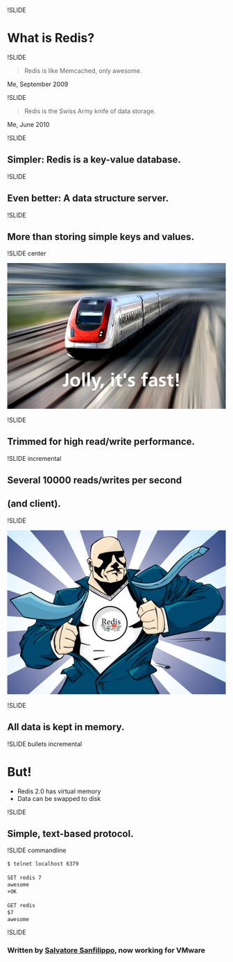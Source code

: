 !SLIDE

# What is Redis? #

!SLIDE

> Redis is like Memcached, only awesome.

<p class="caption">Me, September 2009</p>

!SLIDE

> Redis is the Swiss Army knife of data storage.

<p class="caption">Me, June 2010</p>

!SLIDE

## Simpler: Redis is a key-value database. ##

!SLIDE

## Even better: A data structure server. ##

!SLIDE

## More than storing simple keys and values. ##

!SLIDE center

![Jolly, it's fast!](fast.jpg)

!SLIDE

## Trimmed for high read/write performance. ##

!SLIDE incremental

## Several 10000 reads/writes per second ##
## (and client). ##

!SLIDE

![Redis is a hero!](superhero.jpg)

!SLIDE

## All data is kept in memory. ##

!SLIDE bullets incremental

# But! #

* Redis 2.0 has virtual memory
* Data can be swapped to disk

!SLIDE

## Simple, text-based protocol. ##

!SLIDE commandline 

    $ telnet localhost 6379

    SET redis 7      
    awesome
    +OK

    GET redis
    $7
    awesome

!SLIDE

### Written by [Salvatore Sanfilippo](http://twitter.com/antirez), now working for VMware ###
